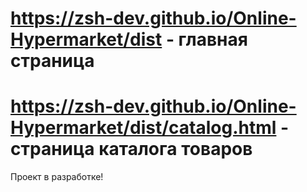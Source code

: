 # https://zsh-dev.github.io/Online-Hypermarket/dist - главная страница
# https://zsh-dev.github.io/Online-Hypermarket/dist/catalog.html - страница каталога товаров
Проект в разработке!
